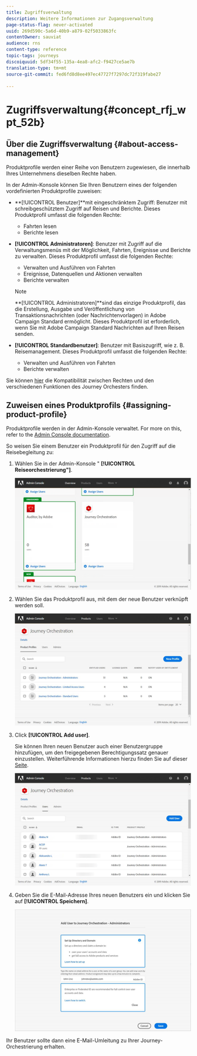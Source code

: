 ```yaml
---
title: Zugriffsverwaltung
description: Weitere Informationen zur Zugangsverwaltung
page-status-flag: never-activated
uuid: 269d590c-5a6d-40b9-a879-02f5033863fc
contentOwner: sauviat
audience: rns
content-type: reference
topic-tags: journeys
discoiquuid: 5df34f55-135a-4ea8-afc2-f9427ce5ae7b
translation-type: tm+mt
source-git-commit: fed6fd8d8ee497ec47727f7297dc72f319fabe27

---
```



# Zugriffsverwaltung{#concept_rfj_wpt_52b}

## Über die Zugriffsverwaltung {#about-access-management}

Produktprofile werden einer Reihe von Benutzern zugewiesen, die innerhalb Ihres Unternehmens dieselben Rechte haben.

In der Admin-Konsole können Sie Ihren Benutzern eines der folgenden vordefinierten Produktprofile zuweisen:

* **[!UICONTROL Benutzer]**mit eingeschränktem Zugriff: Benutzer mit schreibgeschütztem Zugriff auf Reisen und Berichte. Dieses Produktprofil umfasst die folgenden Rechte:
   * Fahrten lesen
   * Berichte lesen

* **[!UICONTROL Administratoren]**: Benutzer mit Zugriff auf die Verwaltungsmenüs mit der Möglichkeit, Fahrten, Ereignisse und Berichte zu verwalten. Dieses Produktprofil umfasst die folgenden Rechte:
   * Verwalten und Ausführen von Fahrten
   * Ereignisse, Datenquellen und Aktionen verwalten
   * Berichte verwalten
   >[!NOTE]
   >
   >**[!UICONTROL Administratoren]**sind das einzige Produktprofil, das die Erstellung, Ausgabe und Veröffentlichung von Transaktionsnachrichten (oder Nachrichtenvorlagen) in Adobe Campaign Standard ermöglicht. Dieses Produktprofil ist erforderlich, wenn Sie mit Adobe Campaign Standard Nachrichten auf Ihren Reisen senden.

* **[!UICONTROL Standardbenutzer]**: Benutzer mit Basiszugriff, wie z. B. Reisemanagement. Dieses Produktprofil umfasst die folgenden Rechte:
   * Verwalten und Ausführen von Fahrten
   * Berichte verwalten

Sie können [hier](../assets/do-not-localize/acs_rights_journeys.pdf) die Kompatibilität zwischen Rechten und den verschiedenen Funktionen des Journey Orchesters finden.

## Zuweisen eines Produktprofils {#assigning-product-profile}

Produktprofile werden in der Admin-Konsole verwaltet. For more on this, refer to the [Admin Console documentation](https://helpx.adobe.com/enterprise/managing/user-guide.html).

So weisen Sie einem Benutzer ein Produktprofil für den Zugriff auf die Reisebegleitung zu:

1. Wählen Sie in der Admin-Konsole &quot; **[!UICONTROL Reiseorchestrierung&quot;]**.

   ![](../assets/user_management.png)

1. Wählen Sie das Produktprofil aus, mit dem der neue Benutzer verknüpft werden soll.

   ![](../assets/user_management_2.png)

1. Click **[!UICONTROL Add user]**.

   Sie können Ihren neuen Benutzer auch einer Benutzergruppe hinzufügen, um den freigegebenen Berechtigungssatz genauer einzustellen. Weiterführende Informationen hierzu finden Sie auf dieser [Seite](https://helpx.adobe.com/enterprise/using/user-groups.html).

   ![](../assets/user_management_3.png)

1. Geben Sie die E-Mail-Adresse Ihres neuen Benutzers ein und klicken Sie auf **[!UICONTROL Speichern]**.

   ![](../assets/user_management_4.png)

Ihr Benutzer sollte dann eine E-Mail-Umleitung zu Ihrer Journey-Orchestrierung erhalten.
